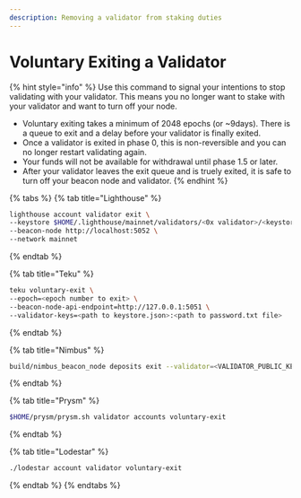 ```yaml
---
description: Removing a validator from staking duties
---
```


# Voluntary Exiting a Validator

{% hint style="info" %}
Use this command to signal your intentions to stop validating with your validator. This means you no longer want to stake with your validator and want to turn off your node.

* Voluntary exiting takes a minimum of 2048 epochs (or \~9days). There is a queue to exit and a delay before your validator is finally exited.
* Once a validator is exited in phase 0, this is non-reversible and you can no longer restart validating again.
* Your funds will not be available for withdrawal until phase 1.5 or later.
* After your validator leaves the exit queue and is truely exited, it is safe to turn off your beacon node and validator.
{% endhint %}

{% tabs %}
{% tab title="Lighthouse" %}
```bash
lighthouse account validator exit \
--keystore $HOME/.lighthouse/mainnet/validators/<0x validator>/<keystore.json file> \
--beacon-node http://localhost:5052 \
--network mainnet
```
{% endtab %}

{% tab title="Teku" %}
```bash
teku voluntary-exit \
--epoch=<epoch number to exit> \
--beacon-node-api-endpoint=http://127.0.0.1:5051 \
--validator-keys=<path to keystore.json>:<path to password.txt file>
```
{% endtab %}

{% tab title="Nimbus" %}
```bash
build/nimbus_beacon_node deposits exit --validator=<VALIDATOR_PUBLIC_KEY> --data-dir=/var/lib/nimbus
```
{% endtab %}

{% tab title="Prysm" %}
```bash
$HOME/prysm/prysm.sh validator accounts voluntary-exit
```
{% endtab %}

{% tab title="Lodestar" %}
```bash
./lodestar account validator voluntary-exit
```
{% endtab %}
{% endtabs %}

